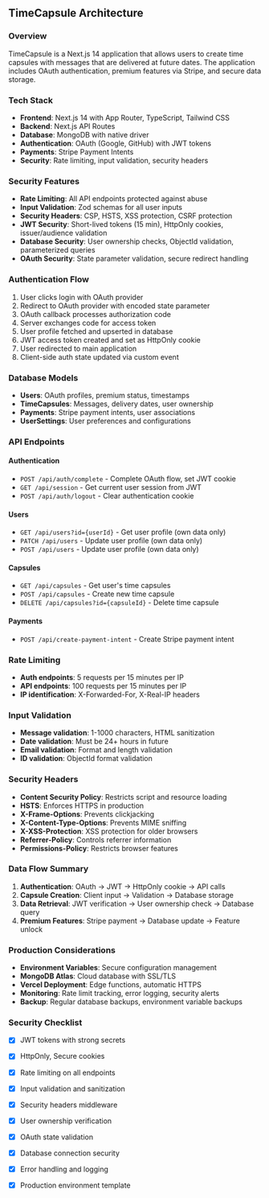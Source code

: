 ## TimeCapsule Architecture

### Overview
TimeCapsule is a Next.js 14 application that allows users to create time capsules with messages that are delivered at future dates. The application includes OAuth authentication, premium features via Stripe, and secure data storage.

### Tech Stack
- **Frontend**: Next.js 14 with App Router, TypeScript, Tailwind CSS
- **Backend**: Next.js API Routes
- **Database**: MongoDB with native driver
- **Authentication**: OAuth (Google, GitHub) with JWT tokens
- **Payments**: Stripe Payment Intents
- **Security**: Rate limiting, input validation, security headers

### Security Features
- **Rate Limiting**: All API endpoints protected against abuse
- **Input Validation**: Zod schemas for all user inputs
- **Security Headers**: CSP, HSTS, XSS protection, CSRF protection
- **JWT Security**: Short-lived tokens (15 min), HttpOnly cookies, issuer/audience validation
- **Database Security**: User ownership checks, ObjectId validation, parameterized queries
- **OAuth Security**: State parameter validation, secure redirect handling

### Authentication Flow
1. User clicks login with OAuth provider
2. Redirect to OAuth provider with encoded state parameter
3. OAuth callback processes authorization code
4. Server exchanges code for access token
5. User profile fetched and upserted in database
6. JWT access token created and set as HttpOnly cookie
7. User redirected to main application
8. Client-side auth state updated via custom event

### Database Models
- **Users**: OAuth profiles, premium status, timestamps
- **TimeCapsules**: Messages, delivery dates, user ownership
- **Payments**: Stripe payment intents, user associations
- **UserSettings**: User preferences and configurations

### API Endpoints

#### Authentication
- `POST /api/auth/complete` - Complete OAuth flow, set JWT cookie
- `GET /api/session` - Get current user session from JWT
- `POST /api/auth/logout` - Clear authentication cookie

#### Users
- `GET /api/users?id={userId}` - Get user profile (own data only)
- `PATCH /api/users` - Update user profile (own data only)
- `POST /api/users` - Update user profile (own data only)

#### Capsules
- `GET /api/capsules` - Get user's time capsules
- `POST /api/capsules` - Create new time capsule
- `DELETE /api/capsules?id={capsuleId}` - Delete time capsule

#### Payments
- `POST /api/create-payment-intent` - Create Stripe payment intent

### Rate Limiting
- **Auth endpoints**: 5 requests per 15 minutes per IP
- **API endpoints**: 100 requests per 15 minutes per IP
- **IP identification**: X-Forwarded-For, X-Real-IP headers

### Input Validation
- **Message validation**: 1-1000 characters, HTML sanitization
- **Date validation**: Must be 24+ hours in future
- **Email validation**: Format and length validation
- **ID validation**: ObjectId format validation

### Security Headers
- **Content Security Policy**: Restricts script and resource loading
- **HSTS**: Enforces HTTPS in production
- **X-Frame-Options**: Prevents clickjacking
- **X-Content-Type-Options**: Prevents MIME sniffing
- **X-XSS-Protection**: XSS protection for older browsers
- **Referrer-Policy**: Controls referrer information
- **Permissions-Policy**: Restricts browser features

### Data Flow Summary
1. **Authentication**: OAuth → JWT → HttpOnly cookie → API calls
2. **Capsule Creation**: Client input → Validation → Database storage
3. **Data Retrieval**: JWT verification → User ownership check → Database query
4. **Premium Features**: Stripe payment → Database update → Feature unlock

### Production Considerations
- **Environment Variables**: Secure configuration management
- **MongoDB Atlas**: Cloud database with SSL/TLS
- **Vercel Deployment**: Edge functions, automatic HTTPS
- **Monitoring**: Rate limit tracking, error logging, security alerts
- **Backup**: Regular database backups, environment variable backups

### Security Checklist
- [x] JWT tokens with strong secrets
- [x] HttpOnly, Secure cookies
- [x] Rate limiting on all endpoints
- [x] Input validation and sanitization
- [x] Security headers middleware
- [x] User ownership verification
- [x] OAuth state validation
- [x] Database connection security
- [x] Error handling and logging
- [x] Production environment template



